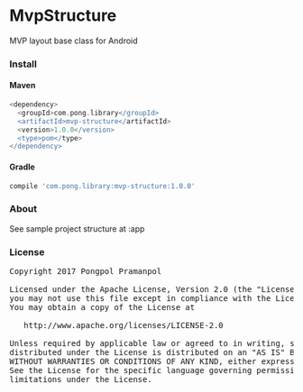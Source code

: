 # MvpStructure
MVP layout base class for Android

### Install
#### Maven
```groovy
<dependency>
  <groupId>com.pong.library</groupId>
  <artifactId>mvp-structure</artifactId>
  <version>1.0.0</version>
  <type>pom</type>
</dependency>
```
#### Gradle
```groovy
compile 'com.pong.library:mvp-structure:1.0.0'
```
### About
See sample project structure at :app

### License
<pre>
Copyright 2017 Pongpol Pramanpol

Licensed under the Apache License, Version 2.0 (the "License");
you may not use this file except in compliance with the License.
You may obtain a copy of the License at

   http://www.apache.org/licenses/LICENSE-2.0

Unless required by applicable law or agreed to in writing, software
distributed under the License is distributed on an "AS IS" BASIS,
WITHOUT WARRANTIES OR CONDITIONS OF ANY KIND, either express or implied.
See the License for the specific language governing permissions and
limitations under the License.
</pre>
